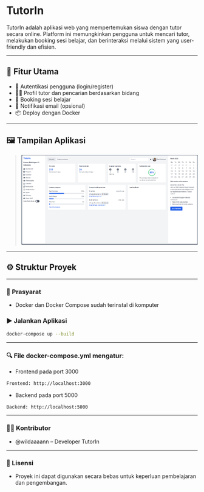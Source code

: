 # TutorIn

TutorIn adalah aplikasi web yang mempertemukan siswa dengan tutor secara online. Platform ini memungkinkan pengguna untuk mencari tutor, melakukan booking sesi belajar, dan berinteraksi melalui sistem yang user-friendly dan efisien.

---

## 🚀 Fitur Utama

- 🔐 Autentikasi pengguna (login/register)
- 🧑‍🏫 Profil tutor dan pencarian berdasarkan bidang
- 📅 Booking sesi belajar
- 💬 Notifikasi email (opsional)
- 📦 Deploy dengan Docker

---

## 🖼️ Tampilan Aplikasi

> ![TutorIn Screenshot](./dashboard.png)

---

## ⚙️ Struktur Proyek

---

### 🔧 Prasyarat

- Docker dan Docker Compose sudah terinstal di komputer

### ▶️ Jalankan Aplikasi

```bash
docker-compose up --build
```

---

### 🔍 File docker-compose.yml mengatur:
- Frontend pada port 3000
```bash
Frontend: http://localhost:3000
```
- Backend pada port 5000
```bash
Backend: http://localhost:5000
```

---

### 👨‍💻 Kontributor
- @wildaaaann – Developer TutorIn

---

### 📜 Lisensi
- Proyek ini dapat digunakan secara bebas untuk keperluan pembelajaran dan pengembangan.


